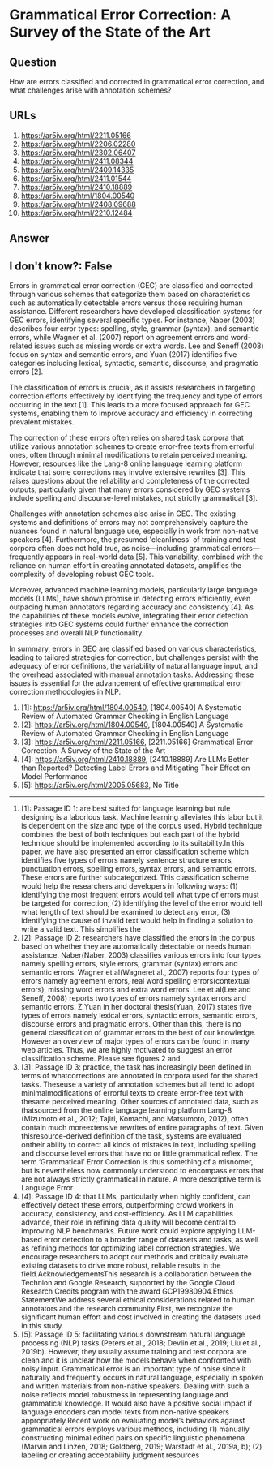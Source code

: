 # Grammatical Error Correction: A Survey of the State of the Art

## Question

How are errors classified and corrected in grammatical error correction, and what challenges arise with annotation schemes?

## URLs

1. https://ar5iv.org/html/2211.05166
2. https://ar5iv.org/html/2206.02280
3. https://ar5iv.org/html/2302.06407
4. https://ar5iv.org/html/2411.08344
5. https://ar5iv.org/html/2409.14335
6. https://ar5iv.org/html/2411.01544
7. https://ar5iv.org/html/2410.18889
8. https://ar5iv.org/html/1804.00540
9. https://ar5iv.org/html/2408.09688
10. https://ar5iv.org/html/2210.12484

## Answer

## I don't know?: False

Errors in grammatical error correction (GEC) are classified and corrected through various schemes that categorize them based on characteristics such as automatically detectable errors versus those requiring human assistance. Different researchers have developed classification systems for GEC errors, identifying several specific types. For instance, Naber (2003) describes four error types: spelling, style, grammar (syntax), and semantic errors, while Wagner et al. (2007) report on agreement errors and word-related issues such as missing words or extra words. Lee and Seneff (2008) focus on syntax and semantic errors, and Yuan (2017) identifies five categories including lexical, syntactic, semantic, discourse, and pragmatic errors [2]. 

The classification of errors is crucial, as it assists researchers in targeting correction efforts effectively by identifying the frequency and type of errors occurring in the text [1]. This leads to a more focused approach for GEC systems, enabling them to improve accuracy and efficiency in correcting prevalent mistakes. 

The correction of these errors often relies on shared task corpora that utilize various annotation schemes to create error-free texts from errorful ones, often through minimal modifications to retain perceived meaning. However, resources like the Lang-8 online language learning platform indicate that some corrections may involve extensive rewrites [3]. This raises questions about the reliability and completeness of the corrected outputs, particularly given that many errors considered by GEC systems include spelling and discourse-level mistakes, not strictly grammatical [3].

Challenges with annotation schemes also arise in GEC. The existing systems and definitions of errors may not comprehensively capture the nuances found in natural language use, especially in work from non-native speakers [4]. Furthermore, the presumed 'cleanliness' of training and test corpora often does not hold true, as noise—including grammatical errors—frequently appears in real-world data [5]. This variability, combined with the reliance on human effort in creating annotated datasets, amplifies the complexity of developing robust GEC tools.

Moreover, advanced machine learning models, particularly large language models (LLMs), have shown promise in detecting errors efficiently, even outpacing human annotators regarding accuracy and consistency [4]. As the capabilities of these models evolve, integrating their error detection strategies into GEC systems could further enhance the correction processes and overall NLP functionality.

In summary, errors in GEC are classified based on various characteristics, leading to tailored strategies for correction, but challenges persist with the adequacy of error definitions, the variability of natural language input, and the overhead associated with manual annotation tasks. Addressing these issues is essential for the advancement of effective grammatical error correction methodologies in NLP.

1. [1]:  https://ar5iv.org/html/1804.00540, [1804.00540] A Systematic Review of Automated Grammar Checking in English Language
2. [2]:  https://ar5iv.org/html/1804.00540, [1804.00540] A Systematic Review of Automated Grammar Checking in English Language
3. [3]:  https://ar5iv.org/html/2211.05166, [2211.05166] Grammatical Error Correction: A Survey of the State of the Art
4. [4]:  https://ar5iv.org/html/2410.18889, [2410.18889] Are LLMs Better than Reported? Detecting Label Errors and Mitigating Their Effect on Model Performance
5. [5]:  https://ar5iv.org/html/2005.05683, No Title
---
1. [1]:  Passage ID 1: are best suited for language learning but rule designing is a laborious task. Machine learning alleviates this labor but it is dependent on the size and type of the corpus used. Hybrid technique combines the best of both techniques but each part of the hybrid technique should be implemented according to its suitability.In this paper, we have also presented an error classification scheme which identifies five types of errors namely sentence structure errors, punctuation errors, spelling errors, syntax errors, and semantic errors. These errors are further subcategorized. This classification scheme would help the researchers and developers in following ways: (1) identifying the most frequent errors would tell what type of errors must be targeted for correction, (2) identifying the level of the error would tell what length of text should be examined to detect any error, (3) identifying the cause of invalid text would help in finding a solution to write a valid text. This simplifies the
2. [2]:  Passage ID 2: researchers have classified the errors in the corpus based on whether they are automatically detectable or needs human assistance. Naber(Naber, 2003) classifies various errors into four types namely spelling errors, style errors, grammar (syntax) errors and semantic errors. Wagner et al(Wagneret al., 2007) reports four types of errors namely agreement errors, real word spelling errors(contextual errors), missing word errors and extra word errors. Lee et al(Lee and Seneff, 2008) reports two types of errors namely syntax errors and semantic errors. Z Yuan in her doctoral thesis(Yuan, 2017) states five types of errors namely lexical errors, syntactic errors, semantic errors, discourse errors and pragmatic errors. Other than this, there is no general classification of grammar errors to the best of our knowledge. However an overview of major types of errors can be found in many web articles. Thus, we are highly motivated to suggest an error classification scheme. Please see figures 2 and
3. [3]:  Passage ID 3: practice, the task has increasingly been defined in terms of whatcorrections are annotated in corpora used for the shared tasks. Theseuse a variety of annotation schemes but all tend to adopt minimalmodifications of errorful texts to create error-free text with thesame perceived meaning. Other sources of annotated data, such as thatsourced from the online language learning platform Lang-8 (Mizumoto et al., 2012; Tajiri, Komachi, and Matsumoto, 2012), often contain much moreextensive rewrites of entire paragraphs of text. Given thisresource-derived definition of the task, systems are evaluated ontheir ability to correct all kinds of mistakes in text, including spelling and discourse level errors that have no or little grammatical reflex. The term ‘Grammatical’ Error Correction is thus something of a misnomer, but is nevertheless now commonly understood to encompass errors that are not always strictly grammatical in nature. A more descriptive term is Language Error
4. [4]:  Passage ID 4: that LLMs, particularly when highly confident, can effectively detect these errors, outperforming crowd workers in accuracy, consistency, and cost-efficiency. As LLM capabilities advance, their role in refining data quality will become central to improving NLP benchmarks. Future work could explore applying LLM-based error detection to a broader range of datasets and tasks, as well as refining methods for optimizing label correction strategies. We encourage researchers to adopt our methods and critically evaluate existing datasets to drive more robust, reliable results in the field.AcknowledgementsThis research is a collaboration between the Technion and Google Research, supported by the Google Cloud Research Credits program with the award GCP19980904.Ethics StatementWe address several ethical considerations related to human annotators and the research community.First, we recognize the significant human effort and cost involved in creating the datasets used in this study.
5. [5]:  Passage ID 5: facilitating various downstream natural language processing (NLP) tasks (Peters et al., 2018; Devlin et al., 2019; Liu et al., 2019b). However, they usually assume training and test corpora are clean and it is unclear how the models behave when confronted with noisy input. Grammatical error is an important type of noise since it naturally and frequently occurs in natural language, especially in spoken and written materials from non-native speakers. Dealing with such a noise reflects model robustness in representing language and grammatical knowledge. It would also have a positive social impact if language encoders can model texts from non-native speakers appropriately.Recent work on evaluating model’s behaviors against grammatical errors employs various methods, including (1) manually constructing minimal edited pairs on specific linguistic phenomena (Marvin and Linzen, 2018; Goldberg, 2019; Warstadt et al., 2019a, b); (2) labeling or creating acceptability judgment resources